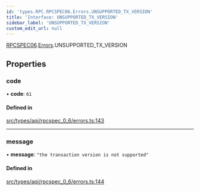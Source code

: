 ```yaml
---
id: 'types.RPC.RPCSPEC06.Errors.UNSUPPORTED_TX_VERSION'
title: 'Interface: UNSUPPORTED_TX_VERSION'
sidebar_label: 'UNSUPPORTED_TX_VERSION'
custom_edit_url: null
---
```


[RPCSPEC06](../namespaces/types.RPC.RPCSPEC06.md).[Errors](../namespaces/types.RPC.RPCSPEC06.Errors.md).UNSUPPORTED_TX_VERSION

## Properties

### code

• **code**: `61`

#### Defined in

[src/types/api/rpcspec_0_6/errors.ts:143](https://github.com/starknet-io/starknet.js/blob/v6.11.0/src/types/api/rpcspec_0_6/errors.ts#L143)

---

### message

• **message**: `"the transaction version is not supported"`

#### Defined in

[src/types/api/rpcspec_0_6/errors.ts:144](https://github.com/starknet-io/starknet.js/blob/v6.11.0/src/types/api/rpcspec_0_6/errors.ts#L144)
